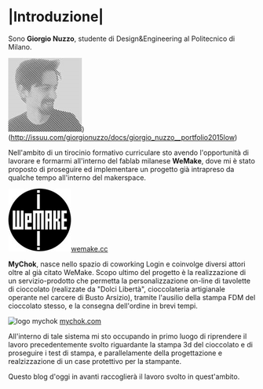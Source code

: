 # |Introduzione|

Sono **Giorgio Nuzzo**, studente di Design&Engineering al Politecnico di Milano. 

![Me_portrait](../img/2015-05-17-introduzione.png)) (http://issuu.com/giorgionuzzo/docs/giorgio_nuzzo__portfolio2015low)

Nell'ambito di un tirocinio formativo curriculare sto avendo l'opportunità di lavorare e formarmi all'interno del fablab milanese **WeMake**, dove mi è stato proposto di proseguire ed implementare un progetto già intrapreso da qualche tempo all'interno del makerspace.

![wemake_logo](../img/2015-05-17-presentazione4.png)[wemake.cc](http://wemake.cc)

**MyChok**, nasce nello spazio di coworking Login e coinvolge diversi attori oltre al già citato WeMake.
Scopo ultimo del progetto è la realizzazione di un servizio-prodotto che permetta la personalizzazione on-line di tavolette di cioccolato (realizzate da "Dolci Libertà", cioccolateria artigianale operante nel carcere di Busto Arsizio), tramite l'ausilio della stampa FDM del cioccolato stesso, e la consegna dell'ordine in brevi tempi.

![logo mychok](https://fbcdn-sphotos-b-a.akamaihd.net/hphotos-ak-xtp1/v/t1.0-9/11167807_10205622105346390_3837581652919782798_n.jpg?oh=b652d53a74dd881118622e51f1d84549&oe=55CEA7A9&__gda__=1439667308_9ebfe110ace66d2dbe79853087d9795a) [mychok.com](http://www.mychok.com/)

All'interno di tale sistema mi sto occupando in  primo luogo di riprendere il lavoro precedentemente svolto riguardante la stampa 3d del cioccolato e di proseguire i test di stampa, e parallelamente della progettazione e realzizzazione di un case protettivo per la stampante.

Questo blog d'oggi in avanti raccoglierà il lavoro svolto in quest'ambito.

